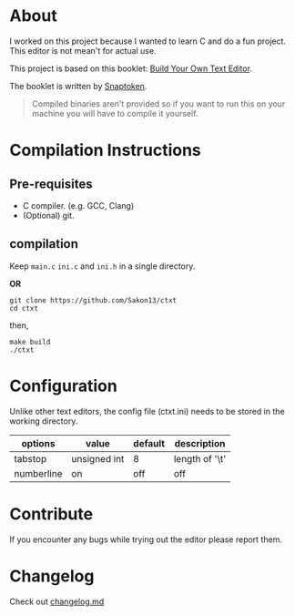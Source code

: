 # About
I worked on this project because I wanted to learn C and do a fun project.
This editor is not mean't for actual use.

This project is based on this booklet:
[Build Your Own Text Editor](https://viewsourcecode.org/snaptoken/kilo/index.html).

The booklet is written by [Snaptoken](https://github.com/snaptoken).

> Compiled binaries aren't provided so if you want to run this on your machine you will have to compile it yourself.

# Compilation Instructions
## Pre-requisites
- C compiler. (e.g. GCC, Clang)
- (Optional) git.

## compilation
Keep `main.c` `ini.c` and `ini.h` in a single directory.

**OR**

```
git clone https://github.com/Sakon13/ctxt
cd ctxt
```

then,
```
make build
./ctxt
```

# Configuration
Unlike other text editors, the config file (ctxt.ini) needs to be stored in the working directory.

| options    | value        | default | description       |
| ---------- | ------------ | ------- | ----------------- |
| tabstop    | unsigned int | 8       | length of '\t'    |
| numberline | on | off     | off     | toggle numberline |

# Contribute
If you encounter any bugs while trying out the editor please report them.

# Changelog
Check out [changelog.md](https://github.com/Sakon13/ctxt/blob/main/changelog.md)
